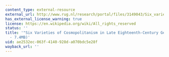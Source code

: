 ```yaml
---
content_type: external-resource
external_url: http://www.rug.nl/research/portal/files/3149043/Six_varieties.pdf
has_external_license_warning: true
license: https://en.wikipedia.org/wiki/All_rights_reserved
status: ''
title: '"Six Varieties of Cosmopolitanism in Late Eighteenth-Century Germany." (PDF
  - 7.4MB)'
uid: ae2532ec-063f-4140-928d-a070bdc5e28f
wayback_url: ''
---
```

